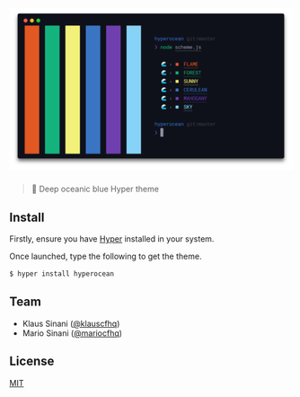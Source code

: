 # ![screen](media/screen.png)

> 🌊 Deep oceanic blue Hyper theme

## Install

Firstly, ensure you have [Hyper](https://hyper.is) installed in your system.

Once launched, type the following to get the theme.

```bash
$ hyper install hyperocean
```

## Team

- Klaus Sinani ([@klauscfhq](https://github.com/klauscfhq))
- Mario Sinani ([@mariocfhq](https://github.com/mariocfhq))

## License

[MIT](license.md)
